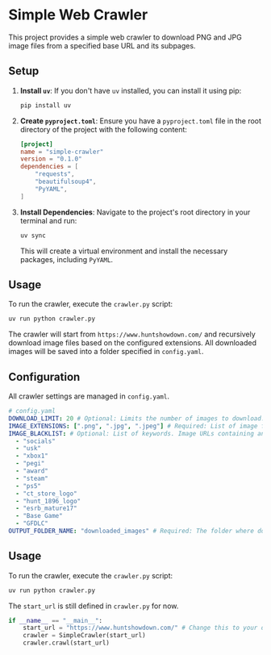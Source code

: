 # Simple Web Crawler

This project provides a simple web crawler to download PNG and JPG image files from a specified base URL and its subpages.

## Setup

1.  **Install `uv`**: If you don't have `uv` installed, you can install it using pip:
    ```bash
    pip install uv
    ```

2.  **Create `pyproject.toml`**: Ensure you have a `pyproject.toml` file in the root directory of the project with the following content:
    ```toml
    [project]
    name = "simple-crawler"
    version = "0.1.0"
    dependencies = [
        "requests",
        "beautifulsoup4",
        "PyYAML",
    ]
    ```

3.  **Install Dependencies**: Navigate to the project's root directory in your terminal and run:
    ```bash
    uv sync
    ```
    This will create a virtual environment and install the necessary packages, including `PyYAML`.

## Usage

To run the crawler, execute the `crawler.py` script:

```bash
uv run python crawler.py
```

The crawler will start from `https://www.huntshowdown.com/` and recursively download image files based on the configured extensions. All downloaded images will be saved into a folder specified in `config.yaml`.

## Configuration

All crawler settings are managed in `config.yaml`.

```yaml
# config.yaml
DOWNLOAD_LIMIT: 20 # Optional: Limits the number of images to download. Remove or set to null for no limit.
IMAGE_EXTENSIONS: [".png", ".jpg", ".jpeg"] # Required: List of image file extensions to download.
IMAGE_BLACKLIST: # Optional: List of keywords. Image URLs containing any of these keywords will be skipped.
  - "socials"
  - "usk"
  - "xbox1"
  - "pegi"
  - "award"
  - "steam"
  - "ps5"
  - "ct_store_logo"
  - "hunt_1896_logo"
  - "esrb_mature17"
  - "Base Game"
  - "GFDLC"
OUTPUT_FOLDER_NAME: "downloaded_images" # Required: The folder where downloaded images will be saved.
```

## Usage

To run the crawler, execute the `crawler.py` script:

```bash
uv run python crawler.py
```

The `start_url` is still defined in `crawler.py` for now.
```python
if __name__ == "__main__":
    start_url = "https://www.huntshowdown.com/" # Change this to your desired starting URL
    crawler = SimpleCrawler(start_url)
    crawler.crawl(start_url)
```